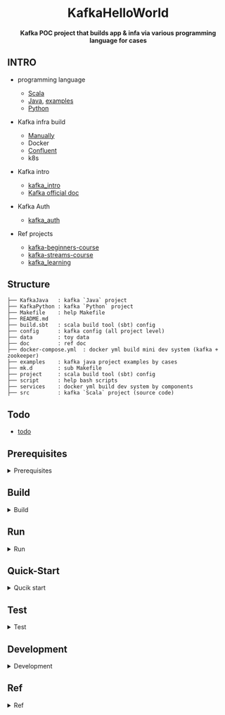 <h1 align="center">KafkaHelloWorld</h1>
<h4 align="center">Kafka POC project that builds app & infa via various programming language for cases</h4>

<p align="center">

## INTRO
- programming language
	- [Scala](https://github.com/yennanliu/KafkaHelloWorld/tree/master/src)
	- [Java](https://github.com/yennanliu/KafkaHelloWorld/tree/master/KafkaJava), [examples](https://github.com/yennanliu/KafkaHelloWorld/tree/master/examples)
	- [Python](https://github.com/yennanliu/KafkaHelloWorld/tree/master/KafkaPython/src/main/python)

- Kafka infra build
	- [Manually](https://github.com/yennanliu/KafkaHelloWorld#Quick-Start)
	- Docker
	- [Confluent](https://github.com/yennanliu/ConfluentHelloWorld)
	- k8s
- Kafka intro
	- [kafka_intro](https://github.com/yennanliu/KafkaHelloWorld/blob/master/doc/kafka_intro.md)
	- [Kafka official doc](https://kafka.apache.org/documentation/#gettingStarted)
- Kafka Auth
	- [kafka_auth](https://github.com/yennanliu/KafkaHelloWorld/blob/master/doc/kafka_auth.md)
- Ref projects
	- [kafka-beginners-course](https://github.com/yennanliu/utility_Java/tree/master/kafka-beginners-course)
	- [kafka-streams-course](https://github.com/yennanliu/utility_Java/tree/master/kafka-streams-course)
	- [kafka_learning](https://github.com/yennanliu/utility_Java/tree/master/kafka_learning)

## Structure
```
├── KafkaJava   : kafka `Java` project
├── KafkaPython : kafka `Python` project
├── Makefile    : help Makefile
├── README.md  
├── build.sbt   : scala build tool (sbt) config
├── config      : kafka config (all project level)
├── data        : toy data
├── doc         : ref doc
├── docker-compose.yml  : docker yml build mini dev system (kafka + zookeeper)
├── examples    : kafka java project examples by cases
├── mk.d        : sub Makefile
├── project     : scala build tool (sbt) config
├── script      : help bash scripts
├── services    : docker yml build dev system by components
├── src         : kafka `Scala` project (source code)
```

## Todo 
- [todo](https://github.com/yennanliu/KafkaHelloWorld/blob/master/doc/todo.md)

## Prerequisites

<details>
<summary>Prerequisites</summary>

- env
	- Java JDK 1.8
	- Kafka 
	- Zookeeper
	- sbt 1.3.12 
	- Scala
	- IntelliJ

```bash
# install Java, kafka, zookeeper
brew install kafka
brew install zookeeper

# start zookeeper, kafka
brew services start zookeeper
brew services start kafka

# restart zookeeper, kafka
brew services restart zookeeper 
brew services restart kafka

# stop zookeeper, kafka
brew services stop zookeeper
brew services stop kafka
```

</details>

## Build 

<details>
<summary>Build</summary>

```bash
# sbt clean compile 
sbt compile

sbt assembly
# the build sbt jar should exist below
# /target/scala-2.11/KafkaHelloWorld-assembly-1.0.jar
```

</details>

## Run

<details>
<summary>Run</summary>

### Qucik start - per category (Scala)

- SimpleProducerConsumer
```bash 
# producer 
java -cp target/scala-2.11/KafkaHelloWorld-assembly-1.0.jar SimpleProducerConsumer.Producer
# consumer
java -cp target/scala-2.11/KafkaHelloWorld-assembly-1.0.jar SimpleProducerConsumer.Consumer
```

- WordCount
```bash
# KafkaStream - wordcount
# create a topic
kafka-topics --create -zookeeper localhost:2181 --replication-factor 1  --partitions 1 --topic text_lines
# make toy data 
echo -e "doo dooey do dodah\ndoo dooey do dodah\ndoo dooey do dodah \n 123 456 123" > data/words.txt
# run the kafkastream workcount script
java -cp target/scala-2.11/KafkaHelloWorld-assembly-1.0.jar KafkaStream.WordCount
# send it to kafka
cat data/words.txt | kafka-console-producer --broker-list localhost:9092 --topic text_lines

# check the output
kafka-console-consumer --bootstrap-server localhost:9092 \
--topic word_count_results \
--from-beginning \
--formatter kafka.tools.DefaultMessageFormatter \
--property print.key=true \
--property key.deserializer=org.apache.kafka.common.serialization.StringDeserializer \
--property value.deserializer=org.apache.kafka.common.serialization.LongDeserializer
```

- ProducerConsumerPartitioner
```bash 
# create the topic
kafka-topics --create -zookeeper localhost:2181 --replication-factor 1  --partitions 1 --topic topic_ProducerConsumerPartitioner

# run the consumer
#java -cp target/scala-2.11/KafkaHelloWorld-assembly-1.0.jar ProducerConsumerPartitioner.Consumer
java -cp target/scala-2.11/kafaka-app-assembly-1.0.jar com.yen.app.Consumer

# run the producer
#java -cp target/scala-2.11/KafkaHelloWorld-assembly-1.0.jar ProducerConsumerPartitioner.Producer
java  -cp target/scala-2.11/kafaka-app-assembly-1.0.jar  com.yen.Producer.producerV2

# check the result
kafka-console-consumer --bootstrap-server localhost:9092 \
--topic topic_ProducerConsumerPartitioner \
--from-beginning \
--formatter kafka.tools.DefaultMessageFormatter \
--property print.key=true 
```

- AsyncProducerConsumer
```bash
# create the topic
kafka-topics --create -zookeeper localhost:2181 --replication-factor 1  --partitions 1 --topic topic_AsyncProducerConsumer

# run the consumer
java -cp target/scala-2.11/KafkaHelloWorld-assembly-1.0.jar AsyncProducerConsumer.ConsumerRunner

# run the producer
java -cp target/scala-2.11/KafkaHelloWorld-assembly-1.0.jar AsyncProducerConsumer.ProducerRunner

# check the result
kafka-console-consumer --bootstrap-server localhost:9092 \
--topic topic_AsyncProducerConsumer \
--from-beginning \
--formatter kafka.tools.DefaultMessageFormatter \
--property print.key=true 
```

</details>

## Quick-Start 

<details>
<summary>Qucik start</summary>

### Qucik start - per script (Scala)

```bash
# run per script 
# producer 1 
java -cp target/scala-2.11/KafkaHelloWorld-assembly-1.0.jar   Producer.KafkaProducerApp

# producer 2
java -cp target/scala-2.11/KafkaHelloWorld-assembly-1.0.jar Producer.KafkaProducerApple

# producer 3
java -cp target/scala-2.11/KafkaHelloWorld-assembly-1.0.jar Producer.KafkaProducerApp2

# producer 4
java -cp target/scala-2.11/KafkaHelloWorld-assembly-1.0.jar Producer.KafkaProducerApp3
```
```bash
# run per script 
# consumer 1
java -cp target/scala-2.11/KafkaHelloWorld-assembly-1.0.jar   Consumer.KafkaConsumerSubscribeApp

# consumer 2
java -cp target/scala-2.11/KafkaHelloWorld-assembly-1.0.jar   Consumer.ScalaConsumerExample

# consumer 3
java -cp target/scala-2.11/KafkaHelloWorld-assembly-1.0.jar   Consumer.KafkaConsumerApp2
```

### Qucik start manually (Scala)

```bash
# create kafka topic
kafka-topics --create -zookeeper localhost:2181 --replication-factor 1  --partitions 1 --topic text_topic

# set up producer  
kafka-console-producer  --broker-list  127.0.0.1:9092 --topic text_topic --producer-property acks=all  

# set up cosumer 
kafka-console-consumer   --bootstrap-server  127.0.0.1:9092 --topic text_topic 

# sbt compile
sbt clean compile

# sbt run
sbt run

# run KafkaProducerApp : create event via kafka producer
#  [1] Consumer.KafkaConsumerSubscribeApp
#  [2] Producer.KafkaProducerApp

# run KafkaConsumerSubscribeApp : collect event via Kafka Consumer
#  [1] Consumer.KafkaConsumerSubscribeApp
#  [2] Producer.KafkaProducerApp
```

```bash
# send file as kafka stream
# run
# 1) launch consumer 
kafka-console-consumer --bootstrap-server 127.0.0.1:9092 --topic orders 
# 2) send stream
bash script/streamOrders.sh
```

### Qucik start manually (Python)

```bash
# install python client library 
pip3 install -r requirements.txt
# produce event 
python src/main/python/producer_demo.py
# consume event 
python src/main/python/consumer_demo.py
```

</details>

## Test 
<details>
<summary>Test</summary>

```bash
sbt test
```

</details>

## Development 

<details>
<summary>Development</summary>

- Git flow
- dev branch -> master branch
- Please create the branch as below format
	- `feature/0001-create-first-feature`
	- `fix/0001-fix-first-issue`
	- `hotfix/fix-critical-errors`
	- ...
- Step 1 
	- create branch
- Step 2
	- make a PR
- Step 3
	- merge to master

- Kafka location
	- `/usr/local/etc/kafka`

- zookeeper location
	- `/usr/local/etc/zookeeper`
	
</details>

## Ref

<details>
<summary>Ref</summary>

- Confluent kafka official tutorial
- https://kafka-tutorials.confluent.io/?utm_source=drift&utm_medium=digital&utm_campaign=ch.blog_type.community_content.kafka-tutorials

- https://sparkbyexamples.com/kafka/apache-kafka-consumer-producer-in-scala/ 
- project dependency
	- https://github.com/confluentinc/kafka-streams-examples/blob/6f24c506ca79dcf3c9695efd37a9253676176388/pom.xml

- Kafka with spark-streaming
	- https://ithelp.ithome.com.tw/articles/10188798

- Kafaka schema management
	- https://docs.confluent.io/current/schema-registry/index.html
	- https://www.madewithtea.com/posts/kafka-streams-in-scala-with-schema-registry
	
- Makefile ref 
	- https://github.com/djangodeployment/django-deployment-book/blob/master/Makefile

- Kafka Docker
	- http://wurstmeister.github.io/kafka-docker/
	- https://github.com/wurstmeister/kafka-docker
	- https://github.com/wurstmeister/kafka-docker/wiki/Connectivity
	
- Others
	- https://www.slideshare.net/ConfluentInc/reliability-guarantees-for-apache-kafka
	
</details>	
